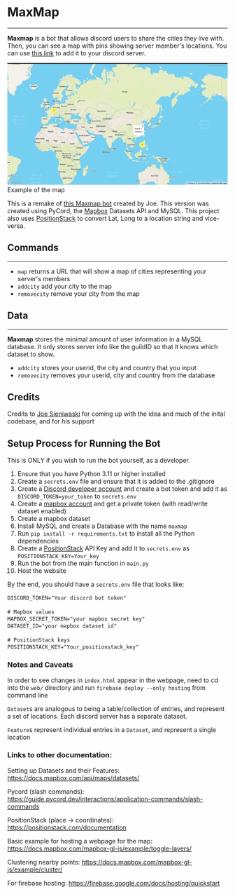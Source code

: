 # MaxMap

---
**Maxmap** is a bot that allows discord users to share the cities they live with. Then, you can see a map with pins showing
server member's locations. You can use [this link](https://discord.com/api/oauth2/authorize?client_id=1120211992947478588&permissions=397284730944&scope=bot) to add it to your discord server. 

![img.png](assets/img.png)
Example of the map

This is a remake of [this Maxmap bot](https://github.com/jozefws/MaxMap) created by Joe.
This version was created using PyCord, the [Mapbox](https://www.mapbox.com) Datasets API and MySQL. 
This project also uses [PositionStack](https://positionstack.com/documentation) to convert Lat, Long to a location string and vice-versa.


## Commands

---

- `map` returns a URL that will show a map of cities representing your server's members
- `addcity` add your city to the map
- `removecity` remove your city from the map

## Data

---
**Maxmap** stores the minimal amount of user information in a MySQL database. It only stores server info like the guildID 
so that it knows which dataset to show.

- `addcity` stores your userid, the city and country that you input
- `removecity` removes your userid, city and country from the database

## Credits
Credits to [Joe Sieniwaski](https://github.com/jozefws) for coming up with the idea and much of the inital codebase, and for his support 

## Setup Process for Running the Bot

This is ONLY if you wish to run the bot yourself, as a developer.

1. Ensure that you have Python 3.11 or higher installed
2. Create a `secrets.env` file and ensure that it is added to the .gitignore
3. Create a [Discord developer account](https://discord.com/developers/applications) and create a bot token and add it as `DISCORD_TOKEN=your_token` to `secrets.env`
4. Create a [mapbox account](https://account.mapbox.com/) and get a private token (with read/write dataset enabled)
5. Create a mapbox dataset 
6. Install MySQL and create a Database with the name `maxmap`
7. Run `pip install -r requirements.txt` to install all the Python dependencies
8. Create a [PositionStack](https://positionstack.com/documentation) API Key and add it to `secrets.env` as `POSITIONSTACK_KEY=Your_key`
9. Run the bot from the main function in `main.py`
10. Host the website

By the end, you should have a `secrets.env` file that looks like:
```
DISCORD_TOKEN="Your discord bot token"

# Mapbox values
MAPBOX_SECRET_TOKEN="your mapbox secret key"
DATASET_ID="your mapbox dataset id"

# PositionStack keys
POSITIONSTACK_KEY="Your_positionstack_key"
```


### Notes and Caveats

In order to see changes in `index.html` appear in the webpage, need to cd into the `web/` directory and run 
`firebase deploy --only hosting` from command line

`Dataset`s are analogous to being a table/collection of entries, and represent a set of locations. Each discord server has a separate dataset.

`Feature`s represent individual entries in a `Dataset`, and represent a single location

### Links to other documentation:
Setting up Datasets and their Features: https://docs.mapbox.com/api/maps/datasets/

Pycord (slash commands): https://guide.pycord.dev/interactions/application-commands/slash-commands

PositionStack (place -> coordinates): https://positionstack.com/documentation

Basic example for hosting a webpage for the map: https://docs.mapbox.com/mapbox-gl-js/example/toggle-layers/

Clustering nearby points: https://docs.mapbox.com/mapbox-gl-js/example/cluster/

For firebase hosting: https://firebase.google.com/docs/hosting/quickstart

